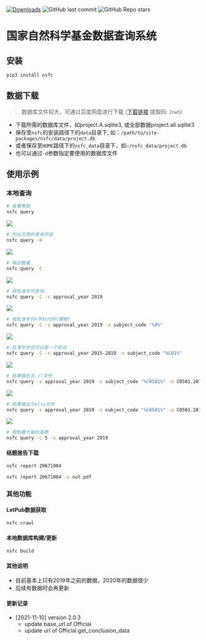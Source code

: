 [![Downloads](https://pepy.tech/badge/nsfc)](https://pepy.tech/project/nsfc)
![GitHub last commit](https://img.shields.io/github/last-commit/suqingdong/nsfc)
![GitHub Repo stars](https://img.shields.io/github/stars/suqingdong/nsfc?style=social)

# 国家自然科学基金数据查询系统

## 安装
```bash
pip3 install nsfc
```

## 数据下载
> 数据库文件较大，可通过百度网盘进行下载
> ([下载链接](https://pan.baidu.com/s/1eadrfUg1ovBF1EAXWSTV-w) 提取码: `2nw5`)
- 下载所需的数据库文件，如project.A.sqlite3, 或全部数据project.all.sqlite3
- 保存至`nsfc`的安装路径下的`data`目录下, 如：`/path/to/site-packages/nsfc/data/project.db`
- 或者保存至`HOME`路径下的`nsfc_data`目录下，如`~/nsfc_data/project.db`
- 也可以通过`-d`参数指定要使用的数据库文件

## 使用示例
### 本地查询
```bash
# 查看帮助
nsfc query
```
![](https://suqingdong.github.io/nsfc/examples/query-help.png)

```bash
# 列出可用的查询字段
nsfc query -K
```
![](https://suqingdong.github.io/nsfc/examples/query-keys.png)

```bash
# 输出数量
nsfc query -C
```
![](https://suqingdong.github.io/nsfc/examples/query-count.png)

```bash
# 按批准年份查询
nsfc query -C -s approval_year 2019
```
![](https://suqingdong.github.io/nsfc/examples/query-count-year.png)

```bash
# 按批准年份+学科代码(模糊)
nsfc query -C -s approval_year 2019 -s subject_code "%A%"
```
![](https://suqingdong.github.io/nsfc/examples/query-year-and-subject.png)

```bash
# 批准年份也可以是一个区间
nsfc query -C -s approval_year 2015-2019 -s subject_code "%C01%"
```
![](https://suqingdong.github.io/nsfc/examples/query-year-region.png)

```bash
# 结果输出为.jl文件
nsfc query -s approval_year 2019 -s subject_code "%C0501%" -o C0501.2019.jl
```
![](https://suqingdong.github.io/nsfc/examples/query-output-jl.png)

```bash
# 结果输出为xlsx文件
nsfc query -s approval_year 2019 -s subject_code "%C0501%" -o C0501.2019.xlsx -F xlsx
```
![](https://suqingdong.github.io/nsfc/examples/query-output-xlsx.png)

```bash
# 限制最大输出条数
nsfc query -L 5 -s approval_year 2019                                           
```

#### 结题报告下载
```bash
nsfc report 20671004

nsfc report 20671004 -o out.pdf
```

### 其他功能
#### LetPub数据获取
```bash
nsfc crawl
```

#### 本地数据库构建/更新
```bash
nsfc build
```

#### 其他说明
- 目前基本上只有2019年之前的数据，2020年的数据很少
- 后续有数据时会再更新

#### 更新记录
- [2021-11-10] version 2.0.3
    - update base_url of Official
    - update url of Official.get_conclusion_data
